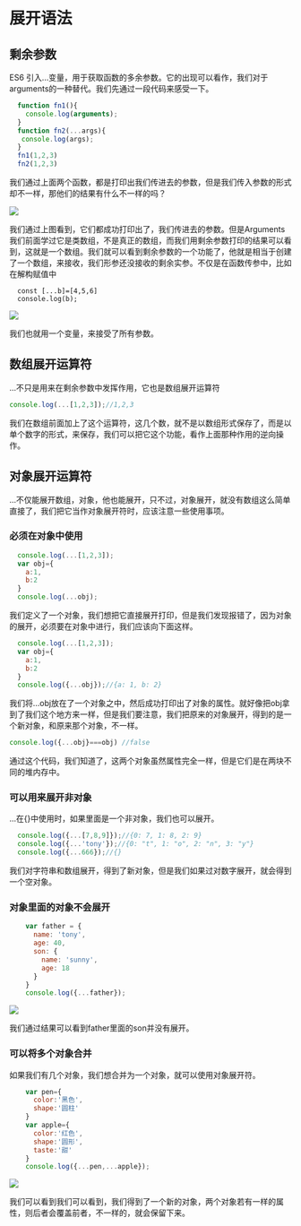 # 展开语法

## 剩余参数

ES6 引入...变量，用于获取函数的多余参数。它的出现可以看作，我们对于arguments的一种替代。我们先通过一段代码来感受一下。

```javascript
  function fn1(){
    console.log(arguments);
  }
  function fn2(...args){
   console.log(args);
  }
  fn1(1,2,3)
  fn2(1,2,3)
```

我们通过上面两个函数，都是打印出我们传进去的参数，但是我们传入参数的形式却不一样，那他们的结果有什么不一样的吗？

![](https://gitee.com/tianhouju/myimgs/raw/master/img/QQ%E6%88%AA%E5%9B%BE20210520130944.png)

我们通过上图看到，它们都成功打印出了，我们传进去的参数。但是Arguments我们前面学过它是类数组，不是真正的数组，而我们用剩余参数打印的结果可以看到，这就是一个数组。我们就可以看到剩余参数的一个功能了，他就是相当于创建了一个数组，来接收，我们形参还没接收的剩余实参。不仅是在函数传参中，比如在解构赋值中

```
  const [...b]=[4,5,6]
  console.log(b);
```

![](https://gitee.com/tianhouju/myimgs/raw/master/img/QQ%E6%88%AA%E5%9B%BE20210520131725.png)

我们也就用一个变量，来接受了所有参数。

## 数组展开运算符

...不只是用来在剩余参数中发挥作用，它也是数组展开运算符

```javascript
console.log(...[1,2,3]);//1,2,3
```

我们在数组前面加上了这个运算符，这几个数，就不是以数组形式保存了，而是以单个数字的形式，来保存，我们可以把它这个功能，看作上面那种作用的逆向操作。

## 对象展开运算符

...不仅能展开数组，对象，他也能展开，只不过，对象展开，就没有数组这么简单直接了，我们把它当作对象展开符时，应该注意一些使用事项。

### 必须在对象中使用

```javascript
  console.log(...[1,2,3]);
  var obj={
    a:1,
    b:2
  }
  console.log(...obj);
```

我们定义了一个对象，我们想把它直接展开打印，但是我们发现报错了，因为对象的展开，必须要在对象中进行，我们应该向下面这样。

```javascript
  console.log(...[1,2,3]);
  var obj={
    a:1,
    b:2
  }
  console.log({...obj});//{a: 1, b: 2}
```

我们将...obj放在了一个对象之中，然后成功打印出了对象的属性。就好像把obj拿到了我们这个地方来一样，但是我们要注意，我们把原来的对象展开，得到的是一个新对象，和原来那个对象，不一样。

```javascript
console.log({...obj}===obj) //false
```

通过这个代码，我们知道了，这两个对象虽然属性完全一样，但是它们是在两块不同的堆内存中。

### 可以用来展开非对象

...在{}中使用时，如果里面是一个非对象，我们也可以展开。

```javascript
  console.log({...[7,8,9]});//{0: 7, 1: 8, 2: 9}
  console.log({...'tony'});//{0: "t", 1: "o", 2: "n", 3: "y"}
  console.log({...666});//{}
```

我们对字符串和数组展开，得到了新对象，但是我们如果过对数字展开，就会得到一个空对象。

### 对象里面的对象不会展开

```javascript
    var father = {
      name: 'tony',
      age: 40,
      son: {
        name: 'sunny',
        age: 18
      }
    }
    console.log({...father});
```

![](https://gitee.com/tianhouju/myimgs/raw/master/img/8.png)

我们通过结果可以看到father里面的son并没有展开。

### 可以将多个对象合并

如果我们有几个对象，我们想合并为一个对象，就可以使用对象展开符。

```javascript
    var pen={
      color:'黑色',
      shape:'圆柱'
    }
    var apple={
      color:'红色',
      shape:'圆形',
      taste:'甜'
    }
    console.log({...pen,...apple});
```

![](https://gitee.com/tianhouju/myimgs/raw/master/img/QQ%E6%88%AA%E5%9B%BE20210520143022.png)

我们可以看到我们可以看到，我们得到了一个新的对象，两个对象若有一样的属性，则后者会覆盖前者，不一样的，就会保留下来。